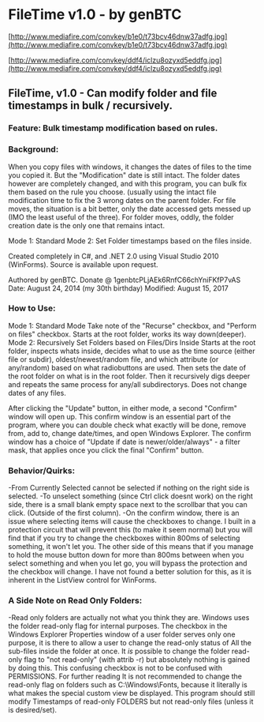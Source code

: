 # FileTime v1.0 - by genBTC

[http://www.mediafire.com/convkey/b1e0/t73bcv46dnw37adfg.jpg](http://www.mediafire.com/convkey/b1e0/t73bcv46dnw37adfg.jpg)

[http://www.mediafire.com/convkey/ddf4/iclzu8ozyxd5eddfg.jpg](http://www.mediafire.com/convkey/ddf4/iclzu8ozyxd5eddfg.jpg)

## FileTime, v1.0 - Can modify folder and file timestamps in bulk / recursively.

### Feature: Bulk timestamp modification based on rules.

### Background:
When you copy files with windows, it changes the dates of files to the time you copied it. But the "Modification" date is still intact. The folder dates however are completely changed, and with this program, you can bulk fix them based on the rule you choose. (usually using the intact file modification time to fix the 3 wrong dates on the parent folder. For file moves, the situation is a bit better, only the date accessed gets messed up (IMO the least useful of the three). For folder moves, oddly, the folder creation date is the only one that remains intact.

Mode 1: Standard
Mode 2: Set Folder timestamps based on the files inside.

Created completely in C#, and .NET 2.0 using Visual Studio 2010 (WinForms).
Source is available upon request.

Authored by genBTC. Donate @ 1genbtcPLjAEk6RnfC66chYniFKfP7vAS
Date: August 24, 2014 (my 30th birthday)
Modified: August 15, 2017


### How to Use:
Mode 1: Standard Mode
 Take note of the "Recurse" checkbox, and "Perform on files" checkbox.
 Starts at the root folder, works its way down(deeper).
Mode 2: Recursively Set Folders based on Files/Dirs Inside
 Starts at the root folder, inspects whats inside, decides what to use as the time source (either file or subdir), oldest/newest/random file, and which attribute (or any/random) based on what radiobuttons are used. Then sets the date of the root folder on what is in the root folder. Then it recursively digs deeper and repeats the same process for any/all subdirectorys. Does not change dates of any files.

After clicking the "Update" button, in either mode, a second "Confirm" window will open up.
This confirm window is an essential part of the program, where you can double check what exactly will be done, remove from, add to, change date/times, and open Windows Explorer.
The confirm window has a choice of "Update if date is newer/older/always" - a filter mask, that applies once you click the final "Confirm" button.

### Behavior/Quirks:
-From Currently Selected cannot be selected if nothing on the right side is selected.
-To unselect something (since Ctrl click doesnt work) on the right side, there is a small blank empty space next to the scrollbar that you can click. (Outside of the first column).
-On the confirm window, there is an issue where selecting items will cause the checkboxes to change. I built in a protection circuit that will prevent this (to make it seem normal) but you will find that if you try to change the checkboxes within 800ms of selecting something, it won't let you. The other side of this means that if you manage to hold the mouse button down for more than 800ms between when you select something and when you let go, you will bypass the protection and the checkbox will change. I have not found a better solution for this, as it is inherent in the ListView control for WinForms.

### A Side Note on Read Only Folders:
-Read only folders are actually not what you think they are. Windows uses the folder read-only flag for internal purposes. The checkbox in the Windows Explorer Properties window of a user folder serves only one purpose, it is there to allow a user to change the read-only status of All the sub-files inside the folder at once. It _is_ possible to change the folder read-only flag to "not read-only" (with attrib -r) but absolutely nothing is gained by doing this. This confusing checkbox is not to be confused with PERMISSIONS. For further reading  It is not recommended to change the read-only flag on folders such as C:\Windows\Fonts, because it literally is what makes the special custom view be displayed.  This program should still modify Timestamps of read-only FOLDERS but not read-only files (unless it is desired/set).

